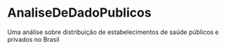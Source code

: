# AnaliseDeDadoPublicos
Uma análise sobre distribuição de estabelecimentos de saúde públicos e privados no Brasil
